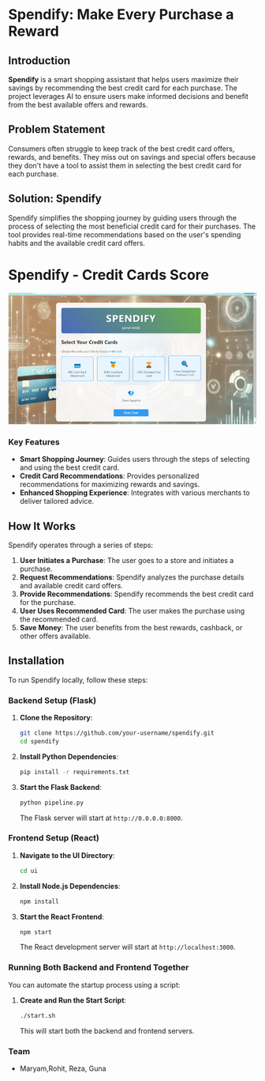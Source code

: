 # Spendify: Make Every Purchase a Reward

## Introduction

**Spendify** is a smart shopping assistant that helps users maximize their savings by recommending the best credit card for each purchase. The project leverages AI to ensure users make informed decisions and benefit from the best available offers and rewards.

## Problem Statement

Consumers often struggle to keep track of the best credit card offers, rewards, and benefits. They miss out on savings and special offers because they don't have a tool to assist them in selecting the best credit card for each purchase.

## Solution: Spendify

Spendify simplifies the shopping journey by guiding users through the process of selecting the most beneficial credit card for their purchases. The tool provides real-time recommendations based on the user's spending habits and the available credit card offers.
# Spendify - Credit Cards Score

![Spendify UI](./Spendify.png)

### Key Features

- **Smart Shopping Journey**: Guides users through the steps of selecting and using the best credit card.
- **Credit Card Recommendations**: Provides personalized recommendations for maximizing rewards and savings.
- **Enhanced Shopping Experience**: Integrates with various merchants to deliver tailored advice.

## How It Works

Spendify operates through a series of steps:

1. **User Initiates a Purchase**: The user goes to a store and initiates a purchase.
2. **Request Recommendations**: Spendify analyzes the purchase details and available credit card offers.
3. **Provide Recommendations**: Spendify recommends the best credit card for the purchase.
4. **User Uses Recommended Card**: The user makes the purchase using the recommended card.
5. **Save Money**: The user benefits from the best rewards, cashback, or other offers available.

## Installation

To run Spendify locally, follow these steps:

### Backend Setup (Flask)

1. **Clone the Repository**:
   ```bash
   git clone https://github.com/your-username/spendify.git
   cd spendify
   ```

2. **Install Python Dependencies**:
   ```bash
   pip install -r requirements.txt
   ```

3. **Start the Flask Backend**:
   ```bash
   python pipeline.py
   ```
   The Flask server will start at `http://0.0.0.0:8000`.

### Frontend Setup (React)

1. **Navigate to the UI Directory**:
   ```bash
   cd ui
   ```

2. **Install Node.js Dependencies**:
   ```bash
   npm install
   ```

3. **Start the React Frontend**:
   ```bash
   npm start
   ```
   The React development server will start at `http://localhost:3000`.

### Running Both Backend and Frontend Together

You can automate the startup process using a script:

1. **Create and Run the Start Script**:
   ```bash
   ./start.sh
   ```
   This will start both the backend and frontend servers.

### Team
- Maryam,Rohit, Reza, Guna
